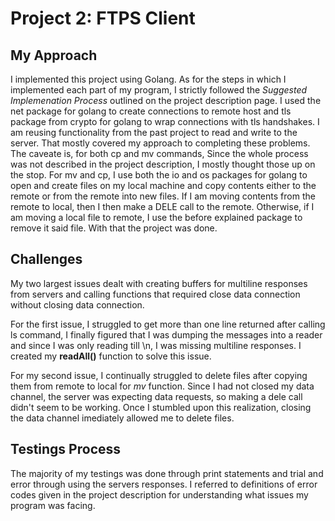 # Project 2: FTPS Client

## My Approach

I implemented this project using Golang. As for the steps in which I implemented each part of my program, I strictly followed the _Suggested Implemenation Process_ outlined on the project description page. I used the net package for golang to create connections to remote host and tls package from crypto for golang to wrap connections with tls handshakes. I am reusing functionality from the past project to read and write to the server. That mostly covered my approach to completing these problems. The caveate is, for both cp and mv commands, Since the whole process was not described in the project description, I mostly thought those up on the stop. For mv and cp, I use both the io and os packages for golang to open and create files on my local machine and copy contents either to the remote or from the remote into new files. If I am moving contents from the remote to local, then I then make a DELE call to the remote. Otherwise, if I am moving a local file to remote, I use the before explained package to remove it said file. With that the project was done.

## Challenges

My two largest issues dealt with creating buffers for multiline responses from servers and calling functions that required close data connection without closing data connection.

For the first issue, I struggled to get more than one line returned after calling ls command, I finally figured that I was dumping the messages into a reader and since I was only reading till \n, I was missing multiline responses. I created my **readAll()** function to solve this issue.

For my second issue, I continually struggled to delete files after copying them from remote to local for _mv_ function. Since I had not closed my data channel, the server was expecting data requests, so making a dele call didn't seem to be working. Once I stumbled upon this realization, closing the data channel imediately allowed me to delete files.

## Testings Process

The majority of my testings was done through print statements and trial and error through using the servers responses. I referred to definitions of error codes given in the project description for understanding what issues my program was facing.

